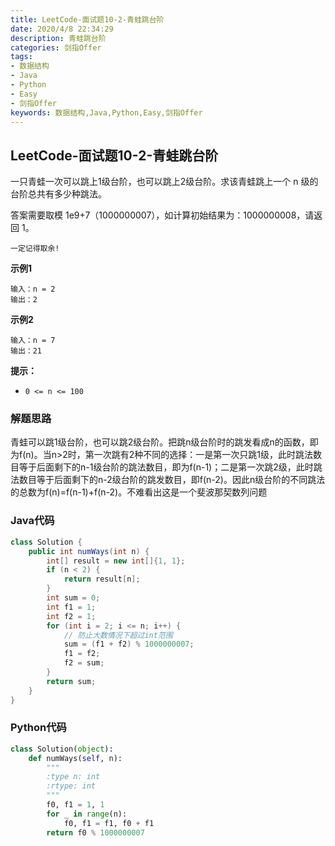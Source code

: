 ```yaml
---
title: LeetCode-面试题10-2-青蛙跳台阶
date: 2020/4/8 22:34:29
description: 青蛙跳台阶
categories: 剑指Offer
tags: 
- 数据结构
- Java
- Python
- Easy
- 剑指Offer
keywords: 数据结构,Java,Python,Easy,剑指Offer
---
```


## LeetCode-面试题10-2-青蛙跳台阶

一只青蛙一次可以跳上1级台阶，也可以跳上2级台阶。求该青蛙跳上一个 n 级的台阶总共有多少种跳法。

答案需要取模 1e9+7（1000000007），如计算初始结果为：1000000008，请返回 1。

`一定记得取余!`

 <!--more-->

**示例1**

```
输入：n = 2
输出：2
```

**示例2**

```
输入：n = 7
输出：21
```

**提示：**

- `0 <= n <= 100`

### 解题思路

青蛙可以跳1级台阶，也可以跳2级台阶。把跳n级台阶时的跳发看成n的函数，即为f(n)。当n>2时，第一次跳有2种不同的选择：一是第一次只跳1级，此时跳法数目等于后面剩下的n-1级台阶的跳法数目，即为f(n-1)；二是第一次跳2级，此时跳法数目等于后面剩下的n-2级台阶的跳发数目，即f(n-2)。因此n级台阶的不同跳法的总数为f(n)=f(n-1)+f(n-2)。不难看出这是一个斐波那契数列问题

### Java代码

```java
class Solution {
    public int numWays(int n) {
        int[] result = new int[]{1, 1};
        if (n < 2) {
            return result[n];
        }
        int sum = 0;
        int f1 = 1;
        int f2 = 1;
        for (int i = 2; i <= n; i++) {
            // 防止大数情况下超过int范围
            sum = (f1 + f2) % 1000000007;
            f1 = f2;
            f2 = sum;
        }
        return sum;
    }
}
```

### Python代码

```python
class Solution(object):
    def numWays(self, n):
        """
        :type n: int
        :rtype: int
        """
        f0, f1 = 1, 1
        for _ in range(n):
            f0, f1 = f1, f0 + f1
        return f0 % 1000000007
```

